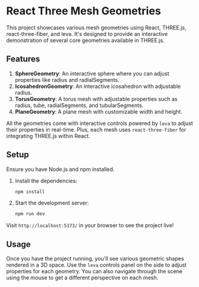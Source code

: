 # React Three Mesh Geometries

This project showcases various mesh geometries using React, THREE.js, react-three-fiber, and leva. It's designed to provide an interactive demonstration of several core geometries available in THREE.js.

## Features

1. **SphereGeometry**: An interactive sphere where you can adjust properties like radius and radialSegments.
2. **IcosahedronGeometry**: An interactive icosahedron with adjustable radius.
3. **TorusGeometry**: A torus mesh with adjustable properties such as radius, tube, radialSegments, and tubularSegments.
4. **PlaneGeometry**: A plane mesh with customizable width and height.

All the geometries come with interactive controls powered by `leva` to adjust their properties in real-time. Plus, each mesh uses `react-three-fiber` for integrating THREE.js within React.

## Setup

Ensure you have Node.js and npm installed.

1. Install the dependencies:

   ```sh
   npm install
   ```

2. Start the development server:
   ```sh
   npm run dev
   ```

Visit `http://localhost:5173/` in your browser to see the project live!

## Usage

Once you have the project running, you'll see various geometric shapes rendered in a 3D space. Use the `leva` controls panel on the side to adjust properties for each geometry. You can also navigate through the scene using the mouse to get a different perspective on each mesh.
